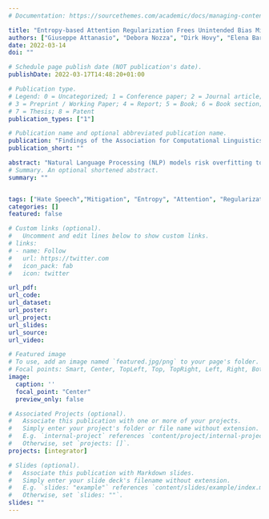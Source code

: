 ```yaml
---
# Documentation: https://sourcethemes.com/academic/docs/managing-content/

title: "Entropy-based Attention Regularization Frees Unintended Bias Mitigation from Lists"
authors: ["Giuseppe Attanasio", "Debora Nozza", "Dirk Hovy", "Elena Baralis"]
date: 2022-03-14
doi: ""

# Schedule page publish date (NOT publication's date).
publishDate: 2022-03-17T14:48:20+01:00

# Publication type.
# Legend: 0 = Uncategorized; 1 = Conference paper; 2 = Journal article;
# 3 = Preprint / Working Paper; 4 = Report; 5 = Book; 6 = Book section;
# 7 = Thesis; 8 = Patent
publication_types: ["1"]

# Publication name and optional abbreviated publication name.
publication: "Findings of the Association for Computational Linguistics: ACL2022 (Forthcoming)"
publication_short: ""

abstract: "Natural Language Processing (NLP) models risk overfitting to specific terms in the training data, thereby reducing their performance, fairness, and generalizability. E.g., neural hate speech detection models are strongly influenced by identity terms like gay, or women, resulting in false positives, severe unintended bias, and lower performance. Most mitigation techniques use lists of identity terms or samples from the target domain during training. However, this approach requires a-priori knowledge and introduces further bias if important terms are neglected. Instead, we propose a knowledge-free Entropy-based Attention Regularization (EAR) to discourage overfitting to training-specific terms. An additional objective function penalizes tokens with low self-attention entropy. We fine-tune BERT via EAR: the resulting model matches or exceeds state-of-the-art performance for hate speech classification and bias metrics on three benchmark corpora in English and Italian. EAR also reveals overfitting terms, i.e., terms most likely to induce bias, to help identify their effect on the model, task, and predictions."
# Summary. An optional shortened abstract.
summary: ""


tags: ["Hate Speech","Mitigation", "Entropy", "Attention", "Regularization", "NLP"]
categories: []
featured: false

# Custom links (optional).
#   Uncomment and edit lines below to show custom links.
# links:
# - name: Follow
#   url: https://twitter.com
#   icon_pack: fab
#   icon: twitter

url_pdf:
url_code:
url_dataset:
url_poster:
url_project:
url_slides:
url_source:
url_video:

# Featured image
# To use, add an image named `featured.jpg/png` to your page's folder.
# Focal points: Smart, Center, TopLeft, Top, TopRight, Left, Right, BottomLeft, Bottom, BottomRight.
image:
  caption: ''
  focal_point: "Center"
  preview_only: false

# Associated Projects (optional).
#   Associate this publication with one or more of your projects.
#   Simply enter your project's folder or file name without extension.
#   E.g. `internal-project` references `content/project/internal-project/index.md`.
#   Otherwise, set `projects: []`.
projects: [integrator]

# Slides (optional).
#   Associate this publication with Markdown slides.
#   Simply enter your slide deck's filename without extension.
#   E.g. `slides: "example"` references `content/slides/example/index.md`.
#   Otherwise, set `slides: ""`.
slides: ""
---
```


